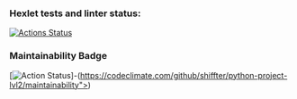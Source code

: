 ### Hexlet tests and linter status:
[![Actions Status](https://github.com/shiffter/python-project-lvl2/workflows/hexlet-check/badge.svg)](https://github.com/shiffter/python-project-lvl2/actions)


### Maintainability Badge
[![Action Status](https://api.codeclimate.com/v1/badges/e7cfe31a172845184a57/maintainability)]-(https://codeclimate.com/github/shiffter/python-project-lvl2/maintainability">)
